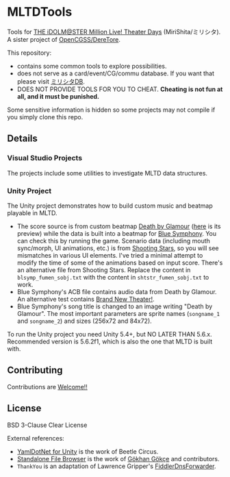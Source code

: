 # MLTDTools

Tools for [THE iDOLM@STER Million Live! Theater Days](https://millionlive.idolmaster.jp/theaterdays/) (MiriShita/ミリシタ). A sister project of [OpenCGSS/DereTore](https://github.com/OpenCGSS/DereTore).

This repository:

- contains some common tools to explore possibilities.
- does not serve as a card/event/CG/commu database. If you want that please visit [ミリシタDB](http://imas.gamedbs.jp/mlth/).
- DOES NOT PROVIDE TOOLS FOR YOU TO CHEAT. **Cheating is not fun at all, and it must be punished.**

Some sensitive information is hidden so some projects may not compile if you simply clone this repo.

## Details

### Visual Studio Projects

The projects include some utilities to investigate MLTD data structures.

### Unity Project

The Unity project demonstrates how to build custom music and beatmap playable in MLTD.

- The score source is from custom beatmap [Death by Glamour](http://undertale.wikia.com/wiki/Death_by_Glamour) ([here](https://www.bilibili.com/video/av15612246/) is its preview) while the data is built into a beatmap for [Blue Symphony](https://www.project-imas.com/wiki/Blue_Symphony). You can check this by running the game. Scenario data (including mouth sync/morph, UI animations, etc.) is from [Shooting Stars](https://www.project-imas.com/wiki/Shooting_Stars), so you will see mismatches in various UI elements. I've tried a minimal attempt to modify the time of some of the animations based on input score. There's an alternative file from Shooting Stars. Replace the content in `blsymp_fumen_sobj.txt` with the content in `shtstr_fumen_sobj.txt` to work.
- Blue Symphony's ACB file contains audio data from Death by Glamour. An alternative test contains [Brand New Theater!](https://www.project-imas.com/wiki/Brand_New_Theater!).
- Blue Symphony's song title is changed to an image writing "Death by Glamour". The most important parameters are sprite names (`songname_1` and `songname_2`) and sizes (256x72 and 84x72).

To run the Unity project you need Unity 5.4+, but NO LATER THAN 5.6.x. Recommended version is 5.6.2f1, which is also the one that MLTD is built with.

## Contributing

Contributions are [Welcome!!](https://www.project-imas.com/wiki/Welcome!!)

## License

BSD 3-Clause Clear License

External references:

- [YamlDotNet for Unity](https://assetstore.unity.com/packages/tools/integration/yamldotnet-for-unity-36292) is the work of Beetle Circus.
- [Standalone File Browser](https://github.com/gkngkc/UnityStandaloneFileBrowser) is the work of [Gökhan Gökçe](https://github.com/gkngkc) and contributors.
- `ThankYou` is an adaptation of Lawrence Gripper's [FiddlerDnsForwarder](https://github.com/lawrencegripper/FiddlerDnsForwarder).
